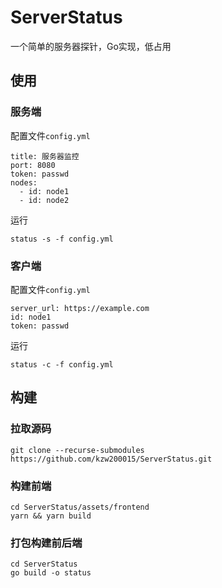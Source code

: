 # ServerStatus

一个简单的服务器探针，Go实现，低占用



## 使用
### 服务端
配置文件`config.yml`
```
title: 服务器监控
port: 8080
token: passwd
nodes:
  - id: node1
  - id: node2
```
运行
```
status -s -f config.yml
```
### 客户端
配置文件`config.yml`
```
server_url: https://example.com
id: node1
token: passwd
```
运行
```
status -c -f config.yml
```

## 构建
### 拉取源码
```
git clone --recurse-submodules https://github.com/kzw200015/ServerStatus.git
```
### 构建前端
```
cd ServerStatus/assets/frontend
yarn && yarn build
```
### 打包构建前后端
```
cd ServerStatus
go build -o status
```